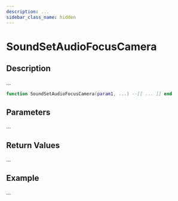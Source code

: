 ```yaml
---
description: ...
sidebar_class_name: hidden
---
```


# SoundSetAudioFocusCamera

## Description

...

```lua
function SoundSetAudioFocusCamera(param1, ...) --[[ ... ]] end
```

## Parameters

...

## Return Values

...

## Example

...

